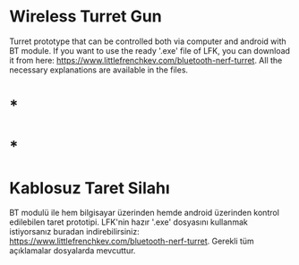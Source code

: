 # Wireless Turret Gun
 Turret prototype that can be controlled both via computer and android with BT module. If you want to use the ready '.exe' file of LFK, you can download it from here: https://www.littlefrenchkev.com/bluetooth-nerf-turret. 
 All the necessary explanations are available in the files.
# *
# *
# Kablosuz Taret Silahı
 BT modulü ile hem bilgisayar üzerinden hemde android üzerinden kontrol edilebilen taret prototipi. LFK'nin hazır '.exe' dosyasını kullanmak istiyorsanız buradan indirebilirsiniz: https://www.littlefrenchkev.com/bluetooth-nerf-turret.
 Gerekli tüm açıklamalar dosyalarda mevcuttur.
